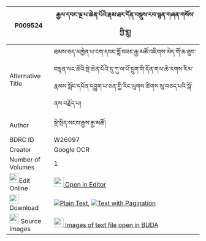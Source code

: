 |P009524|རྒྱལ་དབང་ལྔ་པ་ཆེན་པོའི་རྣམ་ཐར་དོན་བསྡུས་རབ་སྙན་གཞན་གསོས་ཀྱི་གླུ། 
| --- | --- 
|Alternative Title |ཐམས་ཅད་མཁྱེན་པ་ངག་དབང་བློ་བཟང་རྒྱ་མཚོ་འཇིགས་མེད་གོ་ཆ་ཐུབ་བསྟན་ལང་ཚོའི་སྡེ་ཆེན་པོའི་དུ་ཀུ་ལ་པོ་དྲུག་གི་དོན་གལ་ཆེ་རགས་རིམ་རྣམས་སློབ་དཔོན་དབྱུག་པ་ཅན་གྱི་རིང་ལུགས་ཚིགས་སུ་བཅད་པའི་སྒོ་ནས་བརྗོད་པ།
|Author| སྡེ་སྲིད་སངས་རྒྱས་རྒྱ་མཚོ།
|BDRC ID | W26097
|Creator | Google OCR
|Number of Volumes| 1
|<img width="25" src="https://img.icons8.com/color/25/000000/edit-property.png">Edit Online| [<img width="25" src="https://avatars.githubusercontent.com/u/45091458?s=200&v=4"> Open in Editor](http://editor.openpecha.org/P009524)
|<img width="25" src="https://img.icons8.com/fluent/48/000000/download-2.png"/>  Download | [![](https://img.icons8.com/color/20/000000/txt.png)Plain Text](https://github.com/Openpecha/P009524/releases/download/v1/gyalwang_ngapa_chenpo_i_namtar_plain_P009524.zip), [![](https://img.icons8.com/color/20/000000/txt.png)Text with Pagination](https://github.com/Openpecha/P009524/releases/download/v1/gyalwang_ngapa_chenpo_i_namtar_pages_P009524.zip)
|<img width="25" src="https://img.icons8.com/plasticine/100/000000/pictures-folder.png"/>  Source Images | [<img width="25" src="https://library.bdrc.io/icons/BUDA-small.svg"> Images of text file open in BUDA](https://library.bdrc.io/show/bdr:W26097)